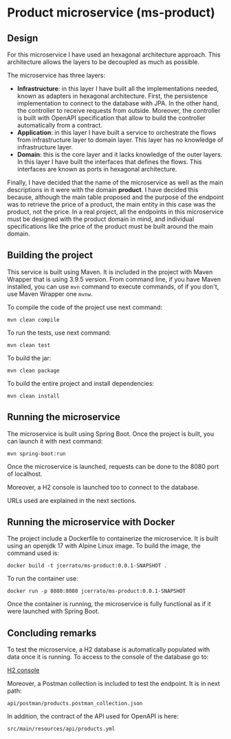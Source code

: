 # Product microservice (ms-product)

## Design
For this microservice I have used an hexagonal architecture approach. This architecture allows the layers to be decoupled as much as possible.

The microservice has three layers:

- **Infrastructure**: in this layer I have built all the implementations needed, known as adapters in hexagonal architecture. First, the persistence implementation to connect to the database with JPA. In the other hand, the controller to receive requests from outside. Moreover, the controller is built with OpenAPI specification that allow to build the controller automatically from a contract.
- **Application**: in this layer I have built a service to orchestrate the flows from infrastructure layer to domain layer. This layer has no knowledge of infrastructure layer.
- **Domain**: this is the core layer and it lacks knowledge of the outer layers. In this layer I have built the interfaces that defines the flows. This interfaces are known as ports in hexagonal architecture.

Finally, I have decided that the name of the microservice as well as the main descriptions in it were with the domain **product**. I have decided this because, although the main table proposed and the purpose of the endpoint was to retrieve the price of a product, the main entity in this case was the product, not the price. In a real project, all the endpoints in this microservice must be designed with the product domain in mind, and individual specifications like the price of the product must be built around the main domain.

## Building the project

This service is built using Maven. It is included in the project with Maven Wrapper that is using 3.9.5 version. From command line, if you have Maven installed, you can use `mvn` command to execute commands, of if you don't, use Maven Wrapper one `mvnw`.

To compile the code of the project use next command:

`mvn clean compile`

To run the tests, use next command:

`mvn clean test`

To build the jar:

`mvn clean package`

To build the entire project and install dependencies:

`mvn clean install`

## Running the microservice

The microservice is built using Spring Boot. Once the project is built, you can launch it with next command:

`mvn spring-boot:run` 

Once the microservice is launched, requests can be done to the 8080 port of localhost. 

Moreover, a H2 console is launched too to connect to the database.

URLs used are explained in the next sections.

## Running the microservice with Docker

The project include a Dockerfile to containerize the microservice. It is built using an openjdk 17 with Alpine Linux image. To build the image, the command used is:

`docker build -t jcerrato/ms-product:0.0.1-SNAPSHOT .`

To run the container use:

`docker run -p 8080:8080 jcerrato/ms-product:0.0.1-SNAPSHOT`

Once the container is running, the microservice is fully functional as if it were launched with Spring Boot.

## Concluding remarks

To test the microservice, a H2 database is automatically populated with data once it is running. To access to the console of the database go to:

[H2 console](localhost:8080/h2-console)

Moreover, a Postman collection is included to test the endpoint. It is in next path:

`api/postman/products.postman_collection.json`

In addition, the contract of the API used for OpenAPI is here:

`src/main/resources/api/products.yml`

